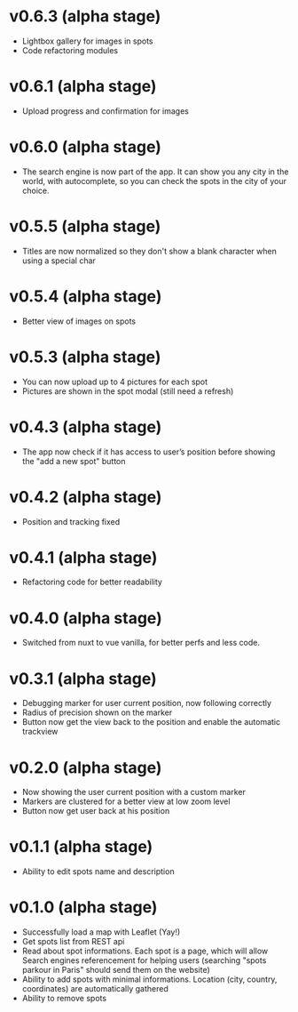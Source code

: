 # v0.6.3 (alpha stage)

* Lightbox gallery for images in spots
* Code refactoring modules

# v0.6.1 (alpha stage)

* Upload progress and confirmation for images

# v0.6.0 (alpha stage)

* The search engine is now part of the app. It can show you any city in the world, with autocomplete, so you can check the spots in the city of your choice.

# v0.5.5 (alpha stage)

* Titles are now normalized so they don't show a blank character when using a special char

# v0.5.4 (alpha stage)

* Better view of images on spots

# v0.5.3 (alpha stage)

* You can now upload up to 4 pictures for each spot
* Pictures are shown in the spot modal (still need a refresh)

# v0.4.3 (alpha stage)

* The app now check if it has access to user’s position before showing the "add a new spot" button

# v0.4.2 (alpha stage)

* Position and tracking fixed

# v0.4.1 (alpha stage)

* Refactoring code for better readability

# v0.4.0 (alpha stage)

* Switched from nuxt to vue vanilla, for better perfs and less code.

# v0.3.1 (alpha stage)

* Debugging marker for user current position, now following correctly
* Radius of precision shown on the marker
* Button now get the view back to the position and enable the automatic trackview

# v0.2.0 (alpha stage)

* Now showing the user current position with a custom marker
* Markers are clustered for a better view at low zoom level
* Button now get user back at his position

# v0.1.1 (alpha stage)

* Ability to edit spots name and description

# v0.1.0 (alpha stage)

* Successfully load a map with Leaflet (Yay!)
* Get spots list from REST api
* Read about spot informations. Each spot is a page, which will allow Search engines referencement for helping users (searching "spots parkour in Paris" should send them on the website)
* Ability to add spots with minimal informations. Location (city, country, coordinates) are automatically gathered
* Ability to remove spots
